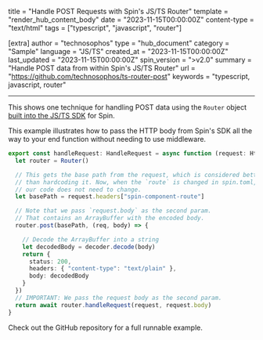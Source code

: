 title = "Handle POST Requests with Spin's JS/TS Router"
template = "render_hub_content_body"
date = "2023-11-15T00:00:00Z"
content-type = "text/html"
tags = ["typescript", "javascript", "router"]

[extra]
author = "technosophos"
type = "hub_document"
category = "Sample"
language = "JS/TS"
created_at = "2023-11-15T00:00:00Z"
last_updated = "2023-11-15T00:00:00Z"
spin_version = ">v2.0"
summary =  "Handle POST data from within Spin's JS/TS Router"
url = "https://github.com/technosophos/ts-router-post"
keywords = "typescript, javascript, router"

---

This shows one technique for handling POST data using the `Router` object [built into the JS/TS SDK](https://spinframework.dev/v2/javascript-components) for Spin.

This example illustrates how to pass the HTTP body from Spin's SDK all the way to your end function without needing to use middleware.

```typescript
export const handleRequest: HandleRequest = async function (request: HttpRequest): Promise<HttpResponse> {
  let router = Router()

  // This gets the base path from the request, which is considered better
  // than hardcoding it. Now, when the `route` is changed in spin.toml,
  // our code does not need to change.
  let basePath = request.headers["spin-component-route"]

  // Note that we pass `request.body` as the second param.
  // That contains an ArrayBuffer with the encoded body.
  router.post(basePath, (req, body) => {

    // Decode the ArrayBuffer into a string
    let decodedBody = decoder.decode(body)
    return {
      status: 200,
      headers: { "content-type": "text/plain" },
      body: decodedBody
    }
  })
  // IMPORTANT: We pass the request body as the second param.
  return await router.handleRequest(request, request.body)
}
```

Check out the GitHub repository for a full runnable example.
